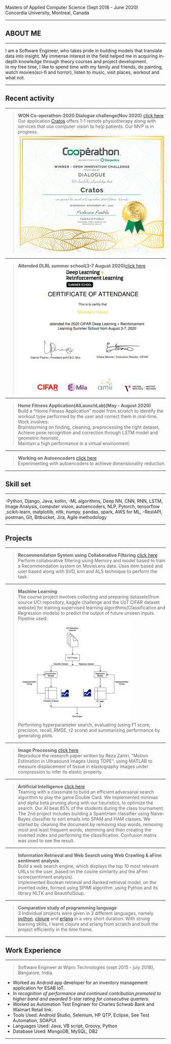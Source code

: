 Masters of Applied Computer Science (Sept 2018 - June 2020)<br/>
Concordia University, Montreal, Canada

---
## ABOUT ME

---
I am a Software Engineer, who takes pride in building models that translate data into insight. My immense interest in the field helped me in acquiring in-depth knowledge through theory courses and project development.<br/> 
In my free time, I like to spend time with my family and friends, do painting, watch movies(sci-fi and horror), listen to music, visit places, workout and what not.

---
## Recent activity

---
> **WON Co-operathon-2020 Dialogue challenge(Nov 2020)** [click here](https://cooperathon.ca/finalists-nominees-2020/?lang=en)<br/>
Our application [Cratos](https://www.cratoshealth.co/) offers 1-1 remote physiotherapy along with services that use computer vision to help patients. Our MVP is in progress.<br/>
![Test Image](https://github.com/shabnm/shabnm.github.io/blob/master/images/cratos_winner_certifcate.PNG?raw=true)<br/>

---
> **Attended DLRL summer school(3-7 August 2020)**[click here](https://dlrlsummerschool.ca/)<br/>
![Test Image](https://github.com/shabnm/shabnm.github.io/blob/master/images/DLRL_certificate.PNG?raw=true)<br/>

---
> **Home Fitness Application(AILaunchLab)(May - August 2020)**<br/>
Build a “Home Fitness Application” model from scratch to identify the workout type performed by the user and correct them in real-time.<br/>
Work involves:<br/>
Brainstorming on finding, cleaning, preprocessing the right dataset,<br/>
Achieve pose recognition and correction through LSTM model and geometric heuristic,<br/>
Maintain a high performance in a virtual environment.<br/>

---
> **Working on Autoencoders** [click here](https://github.com/shabnm/autoencoder)<br/>
Experimenting with autoencoders to achieve dimensionality reduction.<br/>

---
## Skill set

---
-Python, Django, Java, kotlin, 
-ML algorithms, Deep NN, CNN, RNN, LSTM, Image Analysis, computer vision, autoencoders, NLP, Pytorch, tensorflow ,scikit-learn, matplotlib, nltk, numpy, pandas, spark, AWS for ML,
-RestAPI, postman, Git, Bitbucket, Jira, Agile methodology<br/>

---
## Projects

---
> **Recommendation System using Collaborative Filtering** [click here](https://github.com/shabnm/Recommendation_system_practice?raw=true)<br/>
Perform collaborative filtering using Memory and model based to train a Recommendation system on MovieLens data. Uses item based and user based along with SVD, knn and ALS technique to perform the task.<br/>

---
> **Machine Learning**<br/>
The course project involves collecting and preparing datasets(from source UCI repository, kaggle challenge and the UoT CIFAR dataset website) for training supervised learning algorithms(Classification and Regression models) to predict the output of future unseen inputs.<br/>
Pipeline used: <br/>
![Test Image 1](https://github.com/shabnm/shabnm.github.io/blob/master/images/pipeline_ML.PNG?raw=true)<br/>
Performing hyperparameter search, evaluating (using F1 score, precision, recall, RMSE, r2 score) and summarizing performance by generating plots.<br/>

---
> **Image Processing** [click here](https://docs.google.com/presentation/d/1ztNmtf_HhKcqMISRH7HKKMaUdcEDHvofDtEh22I2IaU/edit?usp=sharing)<br/>
Reproduce the research paper written by Reza Zahiri, "Motion Estimation in Ultrasound Images Using TDPE", using MATLAB to measure displacement of tissue in elastography images under compression  to infer its elastic property.<br/>

---
> **Artificial Intelligence** [click here](https://github.com/shabnm/COMP6721_SPAM_HAM_classifier)<br/>
Teaming with a classmate to build an efficient adversarial search algorithm to play the game Double Card. We implemented minimax and alpha beta pruning along with our heuristics, to optimize the search. Our AI beat 85% of the students during the class tournament.<br/>
The 2nd project includes building a Spam\Ham classifier using  Naive-Bayes classifier to sort emails into SPAM and HAM classes. We started by cleaning the document by removing stop words, removing most and least frequent words, stemming and then creating the inverted index and performing the classification. Confusion matrix was used to see the result.<br/>

---
> **Information Retrieval and Web Search using Web Crawling & aFinn sentiment analysis**<br/>
Build a web search engine, which displays the top 10 most relevant URLs to the user ,based on the cosine similarity and the aFinn score(sentiment analysis).  
Implemented Boolean retrieval and Ranked retrieval model, on the inverted index, formed using SPIMI algorithm ,using Python and its library NLTK and BeautifulSoup.<br/>

---
> **Comparative study of programming language**<br/>
3 Individual projects were given in 3 different languages, namely [python](https://github.com/shabnm/Comparative_programming_P1_COMP6411), [clojure](https://github.com/shabnm/Comparative_programming_P2_COMP6411) and [erlang](https://github.com/shabnm/Comparative_programming_P3_COMP6411) in a very short duration. With strong learning skills, I learnt clojure and erlang from scratch and built the project efficiently in the time frame.<br/>

---
## Work Experience<br/>

---
> Software Engineer at Wipro Technologies (sept 2015 - july 2018), Bangalore, India.
- Worked as Android app developer for an inventory management application for ESAB IoT. 
- *In recognition of performance and continued contribution,promoted to higher band and awarded 5-star rating for consecutive quarters.*
- Worked as Automation Test Engineer for Charles Schwab Bank and Walmart Retail link.
- Tools Used: Android Studio, Selenium, HP QTP, Eclipse, See Test Automation, SOAPUI
- Languages Used: Java, VB script, Groovy, Python
- Database Used: MongoDB, MySQL, DB2

---
